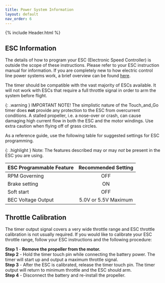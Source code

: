 ```yaml
---
title: Power System Information
layout: default
nav_order: 6
---
```


{% include Header.html %}

## ESC Information ##

The details of how to program your ESC (Electronic Speed Controller) is outside the scope of these instructions.  Please refer to your ESC instruction manual for information.  If you are completely new to how electric control line power systems work, a brief overview can be found [here][1].

The timer should be compatible with the vast majority of ESCs available.  It will not work with ESCs that require a full throttle signal in order to arm the system before flight.

{: .warning }
IMPORTANT NOTE! The simplistic nature of the Touch_and_Go timer does **not** provide any protection to the ESC from overcurrent conditions. A stalled propeller, i.e. a nose-over or crash, can cause damaging high current flow in both the ESC and the motor windings. Use extra caution when flying off of grass circles.

As a reference guide, use the following table for suggested settings for ESC programming.

{: .highlight }
Note: The features described may or may *not* be present in the ESC you are using.

| ESC Programmable Feature | Recommended Setting |
| --- | :---: |
| RPM Governing | OFF |
| Brake setting | ON |
| Soft start | OFF |
| BEC Voltage Output | 5.0V or 5.5V Maximum |

## Throttle Calibration ##

The timer output signal covers a very wide throttle range and ESC throttle calibration is not usually required.  If you would like to calibrate your ESC throttle range, follow your ESC instructions and the following procedure:

**Step 1** - **Remove the propeller from the motor.**<br>
**Step 2** - Hold the timer touch pin while connecting the battery power.  The timer will start up and output a maximum throttle signal.<br>
**Step 3** - After the ESC is calibrated, release the timer touch pin.  The timer output will return to minimum throttle and the ESC should arm.<br>
**Step 4** - Disconnect the battery and re-install the propeller.



[1]: https://circuitflyer.com/electric%20power%20system%20101.html

